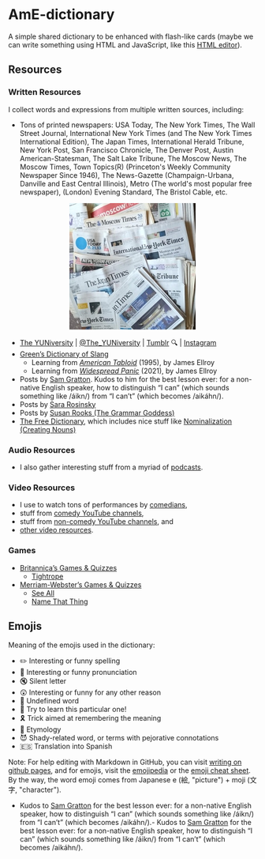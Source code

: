 # AmE-dictionary

A simple shared dictionary to be enhanced with flash-like cards (maybe we can write something using HTML and JavaScript, like this [HTML editor](http://mrdoob.com/projects/htmleditor/)).

## Resources

### Written Resources

I collect words and expressions from multiple written sources, including:

- Tons of printed newspapers: USA Today, The New York Times, The Wall Street Journal, International New York Times (and The New York Times International Edition), The Japan Times, International Herald Tribune, New York Post, San Francisco Chronicle, The Denver Post, Austin American-Statesman, The Salt Lake Tribune, The Moscow News, The Moscow Times, Town Topics(R) (Princeton's Weekly Community Newspaper Since 1946), The News-Gazette (Champaign-Urbana, Danville and East Central Illinois), Metro (The world's most popular free newspaper), (London) Evening Standard, The Bristol Cable, etc.

<p align="center">
  <img src="images/AmE-dictionary--Pile-of-newspapers--256x256.jpg?raw=true" alt="Pile of newspapers"/>
</p>

- [The YUNiversity](http://www.theyuniversity.net/) | [@The_YUNiversity](https://twitter.com/The_YUNiversity) | [Tumblr](https://TheYUNiversity.tumblr.com) :mag: | [Instagram](https://www.instagram.com/the_yuniversity/)
- [Green’s Dictionary of Slang](https://greensdictofslang.com/)
  - Learning from [_American Tabloid_](https://greensdictofslang.com/sources/7759) (1995), by James Ellroy
  - Learning from [_Widespread Panic_](https://greensdictofslang.com/sources/11069) (2021), by James Ellroy
- Posts by [Sam Gratton](https://es.linkedin.com/in/sam-gratton-1bb97512a). Kudos to him for the best lesson ever: for a non-native English speaker, how to distinguish “I can” (which sounds something like /áikn/) from “I can’t” (which becomes /aikáhn/).
- Posts by [Sara Rosinsky](https://www.linkedin.com/in/sararosinsky/)
- Posts by [Susan Rooks (The Grammar Goddess)](https://www.linkedin.com/in/susanrooks-the-grammar-goddess/)
- [The Free Dictionary](https://www.thefreedictionary.com/), which includes nice stuff like [Nominalization (Creating Nouns)](https://www.thefreedictionary.com/Nominalization-Creating-Nouns.htm)

### Audio Resources

- I also gather interesting stuff from a myriad of [podcasts](list-of-podcasts.md).

### Video Resources

- I use to watch tons of performances by [comedians](list-of-comedians.md),
- stuff from [comedy YouTube channels](list-of-comedy-YouTube-channels.md),
- stuff from [non-comedy YouTube channels](list-of-non-comedy-YouTube-channels.md), and
- [other video resources](list-of-other-video-resources.md).

### Games

- [Britannica’s Games & Quizzes](https://www.britannica.com/quiz/browse)
  - [Tightrope](https://www.britannica.com/quiz/tightrope)
- [Merriam-Webster’s Games & Quizzes](https://merriam-webster.com/games)
  - [See All](https://www.merriam-webster.com/games/see-all)
  - [Name That Thing](https://www.merriam-webster.com/games/name-that-thing)

## Emojis

Meaning of the emojis used in the dictionary:

- :pencil2: Interesting or funny spelling
- :mega: Interesting or funny pronunciation
- :mute: Silent letter
- :astonished: Interesting or funny for any other reason
- :hammer: Undefined word
- :dart: Try to learn this particular one!
- :reminder_ribbon: Trick aimed at remembering the meaning
- :scroll: Etymology
- :smiling_imp: Shady-related word, or terms with pejorative connotations
- :es: Translation into Spanish

Note: For help editing with Markdown in GitHub, you can visit [writing on github pages](https://help.github.com/categories/writing-on-github/), and for emojis, visit the [emojipedia](https://emojipedia.org/) or the [emoji cheat sheet](http://www.emoji-cheat-sheet.com/). By the way, the word emoji comes from Japanese e (絵, "picture") + moji (文字, "character").
- Kudos to [Sam Gratton](https://es.linkedin.com/in/sam-gratton-1bb97512a) for the best lesson ever: for a non-native English speaker, how to distinguish “I can” (which sounds something like /áikn/) from “I can’t” (which becomes /aikáhn/).- Kudos to [Sam Gratton](https://es.linkedin.com/in/sam-gratton-1bb97512a) for the best lesson ever: for a non-native English speaker, how to distinguish “I can” (which sounds something like /áikn/) from “I can’t” (which becomes /aikáhn/).